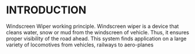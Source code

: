 # INTRODUCTION
Windscreen Wiper working principle. Windscreen wiper is a device that cleans water, snow or mud from the windscreen of vehicle. Thus, it ensures proper visibility of the road ahead. This system finds application on a large variety of locomotives from vehicles, railways to aero-planes

